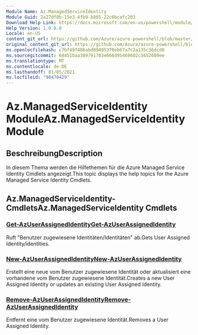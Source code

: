 ```yaml
---
Module Name: Az.ManagedServiceIdentity
Module Guid: 2a27df8b-15e3-4fb9-b885-22c6bcafc203
Download Help Link: https://docs.microsoft.com/en-us/powershell/module/az.managedserviceidentity
Help Version: 1.0.0.0
Locale: en-US
content_git_url: https://github.com/Azure/azure-powershell/blob/master/src/ManagedServiceIdentity/ManagedServiceIdentity/help/Az.ManagedServiceIdentity.md
original_content_git_url: https://github.com/Azure/azure-powershell/blob/master/src/ManagedServiceIdentity/ManagedServiceIdentity/help/Az.ManagedServiceIdentity.md
ms.openlocfilehash: c7bf49f486abd09495370eb67a7c2a135c36dcd0
ms.sourcegitcommit: 68451baa389791703e666d95469602c5652609ee
ms.translationtype: MT
ms.contentlocale: de-DE
ms.lasthandoff: 01/05/2021
ms.locfileid: "98470429"
---
```

# <span data-ttu-id="f0f87-101">Az.ManagedServiceIdentity Module</span><span class="sxs-lookup"><span data-stu-id="f0f87-101">Az.ManagedServiceIdentity Module</span></span>
## <span data-ttu-id="f0f87-102">Beschreibung</span><span class="sxs-lookup"><span data-stu-id="f0f87-102">Description</span></span>
<span data-ttu-id="f0f87-103">In diesem Thema werden die Hilfethemen für die Azure Managed Service Identity Cmdlets angezeigt.</span><span class="sxs-lookup"><span data-stu-id="f0f87-103">This topic displays the help topics for the Azure Managed Service Identity Cmdlets.</span></span>

## <span data-ttu-id="f0f87-104">Az.ManagedServiceIdentity-Cmdlets</span><span class="sxs-lookup"><span data-stu-id="f0f87-104">Az.ManagedServiceIdentity Cmdlets</span></span>
### [<span data-ttu-id="f0f87-105">Get-AzUserAssignedIdentity</span><span class="sxs-lookup"><span data-stu-id="f0f87-105">Get-AzUserAssignedIdentity</span></span>](Get-AzUserAssignedIdentity.md)
<span data-ttu-id="f0f87-106">Ruft "Benutzer zugewiesene Identitäten/Identitäten" ab.</span><span class="sxs-lookup"><span data-stu-id="f0f87-106">Gets User Assigned Identity/identities.</span></span>

### [<span data-ttu-id="f0f87-107">New-AzUserAssignedIdentity</span><span class="sxs-lookup"><span data-stu-id="f0f87-107">New-AzUserAssignedIdentity</span></span>](New-AzUserAssignedIdentity.md)
<span data-ttu-id="f0f87-108">Erstellt eine neue vom Benutzer zugewiesene Identität oder aktualisiert eine vorhandene vom Benutzer zugewiesene Identität.</span><span class="sxs-lookup"><span data-stu-id="f0f87-108">Creates a new User Assigned Identity or updates an existing User Assigned Identity.</span></span>

### [<span data-ttu-id="f0f87-109">Remove-AzUserAssignedIdentity</span><span class="sxs-lookup"><span data-stu-id="f0f87-109">Remove-AzUserAssignedIdentity</span></span>](Remove-AzUserAssignedIdentity.md)
<span data-ttu-id="f0f87-110">Entfernt eine vom Benutzer zugewiesene Identität.</span><span class="sxs-lookup"><span data-stu-id="f0f87-110">Removes a User Assigned Identity.</span></span>

